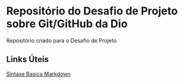 # Repositório do Desafio de Projeto sobre Git/GitHub da Dio 
Repositório criado para o Desafio de Projeto. 

## Links Úteis 
[Sintaxe Basica Markdown](https://www.markdownguide.org/basic-syntax/)
